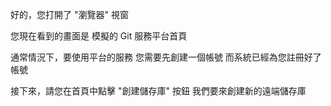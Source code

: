 好的，您打開了 "瀏覽器" 視窗

您現在看到的畫面是
模擬的 Git 服務平台首頁

通常情況下，要使用平台的服務
您需要先創建一個帳號
而系統已經為您註冊好了帳號

接下來，請您在首頁中點擊 "創建儲存庫" 按鈕
我們要來創建新的遠端儲存庫
